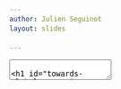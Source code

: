 ```yaml
---
author: Julien Seguinot
layout: slides

---
```


<!-- can't ne moved to template -->
<section data-markdown data-separator-notes="^Note:">
<textarea data-template>

# Towards global mountain paleoglacier modelling

<br>

&nbsp;

[Julien Seguinot](https://juseg.github.io) & Suzette Flantua, 19 Sep. 2022.

<!-- Trond Mohn Foundation <br> BIO, UiB & BCCR -->

---

<!-- Alps cycle zoomout movie -->

<!-- .slide: data-background-iframe="https://player.vimeo.com/video/294517816?autoplay=1&loop=1&color=ffffff&title=0&byline=0&portrait=0#t=45s" -->

---

### Hyoga plotting library

<iframe data-src="https://hyoga.readthedocs.io" width="1040" height="540"></iframe>

---

### Biome connectivity

<img src="../assets/figures/cartoon-biomes-connectivity.svg" width="540px"/>

---

### Links

https://hyoga.readthedocs.io

https://mountainsinmotion.w.uib.no

<!-- can't be moved to template -->
</textarea>
</section>
